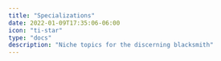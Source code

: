 ```yaml
---
title: "Specializations"
date: 2022-01-09T17:35:06-06:00
icon: "ti-star"
type: "docs"
description: "Niche topics for the discerning blacksmith"
---
```

